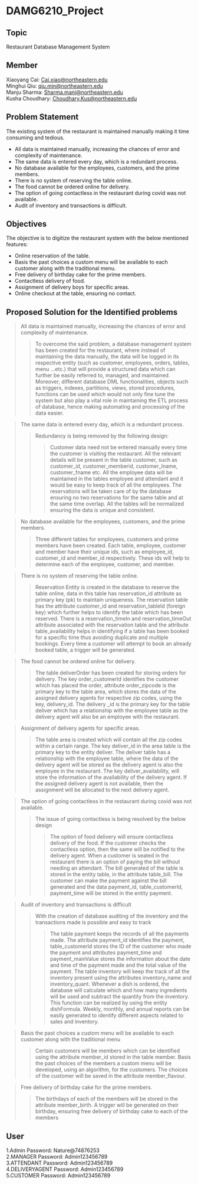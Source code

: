DAMG6210_Project
==

Topic
--
Restaurant Database Management System

Member
--
Xiaoyang Cai:	Cai.xiao@northeastern.edu<br>
Minghui Qiu: qiu.min@northeastern.edu<br>
Manju Sharma:	Sharma.manj@northeastern.edu<br>
Kusha Choudhary:	Choudhary.Kus@northeastern.edu<br>

Problem Statement
--
The existing system of the restaurant is maintained manually making it time consuming and tedious.<br>
-	All data is maintained manually, increasing the chances of error and complexity of maintenance. <br>
-	The same data is entered every day, which is a redundant process.<br>
-	No database available for the employees, customers, and the prime members.<br>
-	There is no system of reserving the table online.<br>
-	The food cannot be ordered online for delivery.<br>
-	The option of going contactless in the restaurant during covid was not available.<br>
-	Audit of inventory and transactions is difficult.<br>

Objectives
--
The objective is to digitize the restaurant system with the below mentioned features:
-	Online reservation of the table.
-	Basis the past choices a custom menu will be available to each customer along with the traditional menu. 
-	Free delivery of birthday cake for the prime members.
-	Contactless delivery of food.
-	Assignment of delivery boys for specific areas.
-	Online checkout at the table, ensuring no contact.

Proposed Solution for the Identified problems
--
>All data is maintained manually, increasing the chances of error and complexity of maintenance.
>>To overcome the said problem, a database management system has been created for the restaurant, where instead of maintaining the data manually, the data will be logged in its respective entity (such as customer, employees, orders, tables, menu …etc.) that will provide a structured data which can further be easily referred to, managed, and maintained. Moreover, different database DML functionalities, objects such as triggers, indexes, partitions, views, stored procedures, functions can be used which would not only fine tune the system but also play a vital role in maintaining the ETL process of database, hence making automating and processing of the data easier.

>The same data is entered every day, which is a redundant process.
>>Redundancy is being removed by the following design:
>>>Customer data need not be entered manually every time the customer is visiting the restaurant. All the relevant details will be present in the table customer, such as customer_id, customer_memberid, customer_lname, customer_fname etc.
>>>All the employee data will be maintained in the tables employee and attendant and it would be easy to keep track of all the employees.
>>>The reservations will be taken care of by the database ensuring no two reservations for the same table and at the same time overlap. 
>>>All the tables will be normalized ensuring the data is unique and consistent.

>No database available for the employees, customers, and the prime members.
>>Three different tables for employees, customers and prime members have been created. Each table, employee, customer and member have their unique ids, such as employee_id, customer_id and member_id respectively. These ids will help to determine each of the employee, customer, and member.

>There is no system of reserving the table online.
>>Reservation Entity is created in the database to reserve the table online, data in this table has reservation_id attribute as primary key (pk) to maintain uniqueness. The reservation table has the attribute customer_id and reservation_tableId (foreign key) which further helps to identify the table which has been reserved.
>>There is a reservation_timeIn and reservation_timeOut attribute associated with the reservation table and the attribute table_availability helps in identifying if a table has been booked for a specific time thus avoiding duplicate and multiple bookings. Every time a customer will attempt to book an already booked table, a trigger will be generated.

>The food cannot be ordered online for delivery.
>>The table deliverOrder has been created for storing orders for delivery. The key order_customerId identifies the customer which has placed the order, attribute order_zipcode is the primary key to the table area, which stores the data of the assigned delivery agents for respective zip codes, using the key, delivery_id.
>>The delivery _id is the primary key for the table deliver which has a relationship with the employee table as the delivery agent will also be an employee with the restaurant. 


>Assignment of delivery agents for specific areas.
>>The table area is created which will contain all the zip codes within a certain range. The key deliver_id in the area table is the primary key to the entity deliver. The deliver table has a relationship with the employee table, where the data of the delivery agent will be stored as the delivery agent is also the employee in the restaurant. 
>>The key deliver_availability, will store the information of the availability of the delivery agent. If the assigned delivery agent is not available, then the assignment will be allocated to the next delivery agent.


>The option of going contactless in the restaurant during covid was not available. 
>>The issue of going contactless is being resolved by the below design
>>>The option of food delivery will ensure contactless delivery of the food. If the customer checks the contactless option, then the same will be notified to the delivery agent.
>>>When a customer is seated in the restaurant there is an option of paying the bill without needing an attendant. The bill generated of the table is stored in the entity table, in the attribute table_bill. The customer can make the payment against the bill generated and the data payment_id, table_customerId, payment_time will be stored in the entity payment.

>Audit of inventory and transactions is difficult
>>With the creation of database auditing of the inventory and the transactions made is possible and easy to track
>>>The table payment keeps the records of all the payments made. The attribute payment_id identifies the payment, table_customerId stores the ID of the customer who made the payment and attributes payment_time and payment_mainValue stores the information about the date and time of the payment made and the total value of the payment. 
>>>The table inventory will keep the track of all the inventory present using the attributes inventory_name and inventory_quant. Whenever a dish is ordered, the database will calculate which and how many ingredients will be used and subtract the quantity from the inventory. This function can be realized by using the entity dishFormula.
>>>Weekly, monthly, and annual reports can be easily generated to identify different aspects related to sales and inventory. 

>Basis the past choices a custom menu will be available to each customer along with the traditional menu
>>Certain customers will be members which can be identified using the attribute member_id stored in the table member. Basis the past choices of the members a custom menu will be developed, using an algorithm, for the customers. The choices of the customer will be saved in the attribute member_flavour.

>Free delivery of birthday cake for the prime members.
>>The birthdays of each of the members will be stored in the attribute member_birth. A trigger will be generated on their birthday, ensuring free delivery of birthday cake to each of the members

User
--
1.Admin                Password: Nature@74876253<br>
2.MANAGER              Password: Admin123456789<br>
3.ATTENDANT            Password: Admin123456789<br>
4.DELIVERYAGENT        Password: Admin123456789<br>
5.CUSTOMER             Password: Admin123456789<br>
